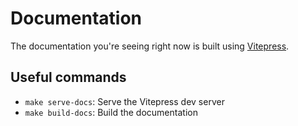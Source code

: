 # Documentation

The documentation you're seeing right now is built using [Vitepress](https://vitepress.dev).

## Useful commands

- `make serve-docs`: Serve the Vitepress dev server
- `make build-docs`: Build the documentation
